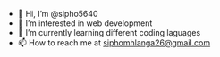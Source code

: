 - 👋 Hi, I’m @sipho5640
- 👀 I’m interested in web development
- 🌱 I’m currently learning different coding laguages
- 📫 How to reach me at siphomhlanga26@gmail.com

<!---
sipho5640/sipho5640 is a ✨ special ✨ repository because its `README.md` (this file) appears on your GitHub profile.
You can click the Preview link to take a look at your changes.
--->
